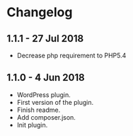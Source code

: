 # Changelog ##

## 1.1.1 - 27 Jul 2018
* Decrease php requirement to PHP5.4

## 1.1.0 - 4 Jun 2018
* WordPress plugin.
* First version of the plugin.
* Finish readme.
* Add composer.json.
* Init plugin.
